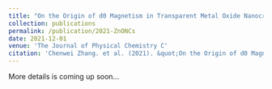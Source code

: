 ```yaml
---
title: "On the Origin of d0 Magnetism in Transparent Metal Oxide Nanocrystals"
collection: publications
permalink: /publication/2021-ZnONCs
date: 2021-12-01
venue: 'The Journal of Physical Chemistry C'
citation: 'Chenwei Zhang. et al. (2021). &quot;On the Origin of d0 Magnetism in Transparent Metal Oxide Nanocrystals.&quot; <i>The Journal of Physical Chemistry C</i>.'
---
```

More details is coming up soon...
